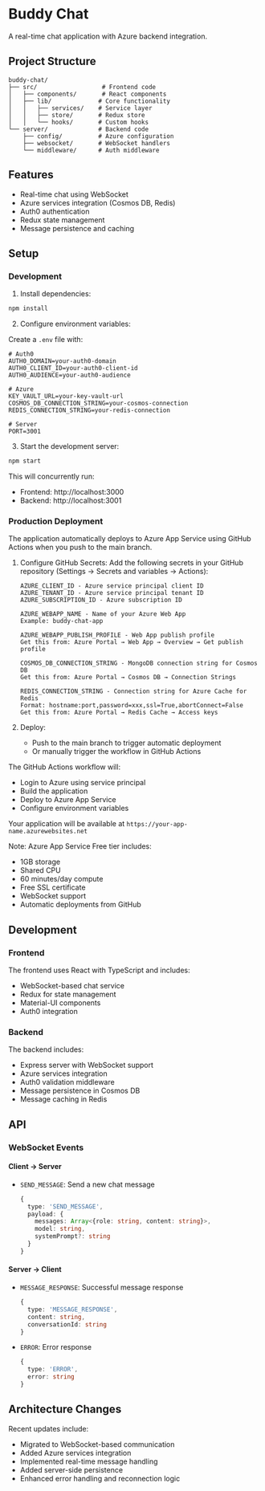 # Buddy Chat

A real-time chat application with Azure backend integration.

## Project Structure

```
buddy-chat/
├── src/                  # Frontend code
│   ├── components/       # React components
│   ├── lib/             # Core functionality
│   │   ├── services/    # Service layer
│   │   ├── store/       # Redux store
│   │   └── hooks/       # Custom hooks
└── server/              # Backend code
    ├── config/          # Azure configuration
    ├── websocket/       # WebSocket handlers
    └── middleware/      # Auth middleware
```

## Features

- Real-time chat using WebSocket
- Azure services integration (Cosmos DB, Redis)
- Auth0 authentication
- Redux state management
- Message persistence and caching

## Setup

### Development

1. Install dependencies:
```bash
npm install
```

2. Configure environment variables:

Create a `.env` file with:
```
# Auth0
AUTH0_DOMAIN=your-auth0-domain
AUTH0_CLIENT_ID=your-auth0-client-id
AUTH0_AUDIENCE=your-auth0-audience

# Azure
KEY_VAULT_URL=your-key-vault-url
COSMOS_DB_CONNECTION_STRING=your-cosmos-connection
REDIS_CONNECTION_STRING=your-redis-connection

# Server
PORT=3001
```

3. Start the development server:
```bash
npm start
```

This will concurrently run:
- Frontend: http://localhost:3000
- Backend: http://localhost:3001

### Production Deployment

The application automatically deploys to Azure App Service using GitHub Actions when you push to the main branch.

1. Configure GitHub Secrets:
   Add the following secrets in your GitHub repository (Settings → Secrets and variables → Actions):

   ```
   AZURE_CLIENT_ID - Azure service principal client ID
   AZURE_TENANT_ID - Azure service principal tenant ID
   AZURE_SUBSCRIPTION_ID - Azure subscription ID

   AZURE_WEBAPP_NAME - Name of your Azure Web App
   Example: buddy-chat-app

   AZURE_WEBAPP_PUBLISH_PROFILE - Web App publish profile
   Get this from: Azure Portal → Web App → Overview → Get publish profile

   COSMOS_DB_CONNECTION_STRING - MongoDB connection string for Cosmos DB
   Get this from: Azure Portal → Cosmos DB → Connection Strings

   REDIS_CONNECTION_STRING - Connection string for Azure Cache for Redis
   Format: hostname:port,password=xxx,ssl=True,abortConnect=False
   Get this from: Azure Portal → Redis Cache → Access keys
   ```

2. Deploy:
   - Push to the main branch to trigger automatic deployment
   - Or manually trigger the workflow in GitHub Actions

The GitHub Actions workflow will:
- Login to Azure using service principal
- Build the application
- Deploy to Azure App Service
- Configure environment variables

Your application will be available at `https://your-app-name.azurewebsites.net`

Note: Azure App Service Free tier includes:
- 1GB storage
- Shared CPU
- 60 minutes/day compute
- Free SSL certificate
- WebSocket support
- Automatic deployments from GitHub

## Development

### Frontend

The frontend uses React with TypeScript and includes:
- WebSocket-based chat service
- Redux for state management
- Material-UI components
- Auth0 integration

### Backend

The backend includes:
- Express server with WebSocket support
- Azure services integration
- Auth0 validation middleware
- Message persistence in Cosmos DB
- Message caching in Redis

## API

### WebSocket Events

#### Client -> Server
- `SEND_MESSAGE`: Send a new chat message
  ```typescript
  {
    type: 'SEND_MESSAGE',
    payload: {
      messages: Array<{role: string, content: string}>,
      model: string,
      systemPrompt?: string
    }
  }
  ```

#### Server -> Client
- `MESSAGE_RESPONSE`: Successful message response
  ```typescript
  {
    type: 'MESSAGE_RESPONSE',
    content: string,
    conversationId: string
  }
  ```
- `ERROR`: Error response
  ```typescript
  {
    type: 'ERROR',
    error: string
  }
  ```

## Architecture Changes

Recent updates include:
- Migrated to WebSocket-based communication
- Added Azure services integration
- Implemented real-time message handling
- Added server-side persistence
- Enhanced error handling and reconnection logic
